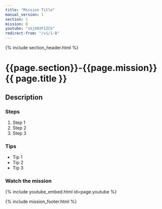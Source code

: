 ```yaml
---
title: "Mission Title"
manual_version: 1
section: 1
mission: B
youtube: "vSjX02FIZCk"
redirect-from: "/v1/1-B"
---
```


{% include section_header.html %}

# {{page.section}}-{{page.mission}} {{ page.title }}

## Description

### Steps

1. Step 1
2. Step 2
3. Step 3

### Tips

* Tip 1
* Tip 2
* Tip 3

### Watch the mission

{% include youtube_embed.html id=page.youtube %}

{% include mission_footer.html %}
